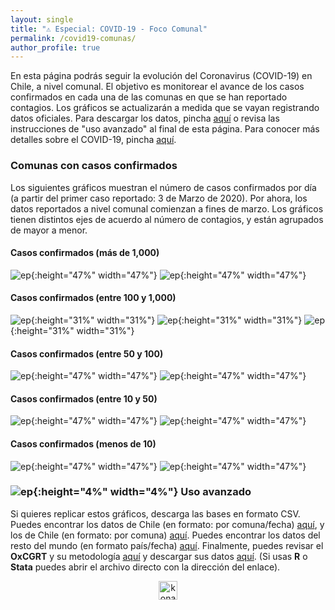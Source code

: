 ```yaml
---
layout: single
title: "⚠️ Especial: COVID-19 - Foco Comunal"
permalink: /covid19-comunas/
author_profile: true
---
```


En esta página podrás seguir la evolución del Coronavirus (COVID-19) en Chile, a nivel comunal. El objetivo es monitorear el avance de los casos confirmados en cada una de las comunas en que se han reportado contagios. Los gráficos se actualizarán a medida que se vayan registrando datos oficiales. Para descargar los datos, pincha [aquí](https://www.minsal.cl/nuevo-coronavirus-2019-ncov/casos-confirmados-en-chile-covid-19/) o revisa las instrucciones de "uso avanzado" al final de esta página. Para conocer más detalles sobre el COVID-19, pincha [aquí](https://www.minsal.cl/nuevo-coronavirus-2019-ncov/).


### Comunas con casos confirmados

Los siguientes gráficos muestran el número de casos confirmados por día (a partir del primer caso reportado: 3 de Marzo de 2020). Por ahora, los datos reportados a nivel comunal comienzan a fines de marzo. Los gráficos tienen distintos ejes de acuerdo al número de contagios, y están agrupados de mayor a menor.


#### Casos confirmados (más de 1,000)

![ep](/images/covid19/comunas/Santiago.png){:height="47%" width="47%"}
![ep](/images/covid19/comunas/Puente%20Alto.png){:height="47%" width="47%"}


#### Casos confirmados (entre 100 y 1,000)


![ep](/images/covid19/comunas/Santiago.png){:height="31%" width="31%"}
![ep](/images/covid19/comunas/Puente%20Alto.png){:height="31%" width="31%"}
![ep](/images/covid19/comunas/Talca.png){:height="31%" width="31%"}


#### Casos confirmados (entre 50 y 100)

![ep](/images/covid19/comunas/Santiago.png){:height="47%" width="47%"}
![ep](/images/covid19/comunas/Puente_Alto.png){:height="47%" width="47%"}



#### Casos confirmados (entre 10 y 50)

![ep](/images/covid19/comunas/Santiago.png){:height="47%" width="47%"}
![ep](/images/covid19/comunas/Puente_Alto.png){:height="47%" width="47%"}


#### Casos confirmados (menos de 10)

![ep](/images/covid19/comunas/Santiago.png){:height="47%" width="47%"}
![ep](/images/covid19/comunas/Puente_Alto.png){:height="47%" width="47%"}



### ![ep](/images/pc.png){:height="4%" width="4%"} Uso avanzado

Si quieres replicar estos gráficos, descarga las bases en formato CSV. Puedes encontrar los datos de Chile (en formato: por comuna/fecha) [aquí](https://raw.githubusercontent.com/tresquintos/tresquintos.github.io/master/files/covid19_chile_fechacomuna1.csv), y los de Chile (en formato: por comuna) [aquí](https://raw.githubusercontent.com/tresquintos/tresquintos.github.io/master/files/covid19_chile_fechacomuna2.csv). Puedes encontrar los datos del resto del mundo (en formato país/fecha) [aquí](https://raw.githubusercontent.com/tresquintos/tresquintos.github.io/master/files/covid19_mundo_fechapais.csv). Finalmente, puedes revisar el **OxCGRT** y su metodología [aquí](https://www.bsg.ox.ac.uk/research/research-projects/coronavirus-government-response-tracker) y descargar sus datos [aquí](https://raw.githubusercontent.com/tresquintos/tresquintos.github.io/master/files/covid19_stringency.csv). (Si usas **R** o **Stata** puedes abrir el archivo directo con la dirección del enlace).

<style>
.aligncenter {
    text-align: center;
}
</style>
<p class="aligncenter">
    <img src="/images/nes.png" width="30" height="30" alt="konami" />
</p>
<script src="/js/topsecret.js"></script>


<!-- Favicon -->
<link rel="apple-touch-icon" sizes="180x180" href="/apple-touch-icon.png">
<link rel="icon" type="image/png" sizes="32x32" href="/favicon-32x32.png">
<link rel="icon" type="image/png" sizes="16x16" href="/favicon-16x16.png">
<link rel="manifest" href="/site.webmanifest">
<link rel="mask-icon" href="/safari-pinned-tab.svg" color="#5bbad5">
<meta name="msapplication-TileColor" content="#b91d47">
<meta name="theme-color" content="#ffffff">
